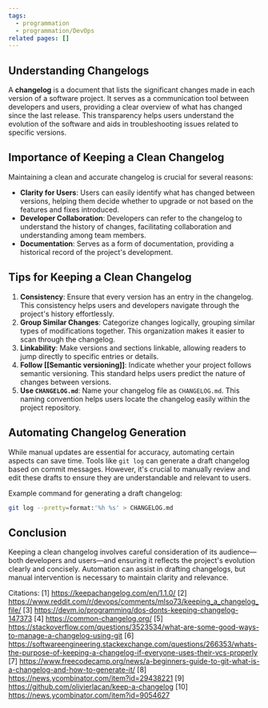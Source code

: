```yaml
---
tags:
  - programmation
  - programmation/DevOps
related pages: []
---
```

## Understanding Changelogs

A **changelog** is a document that lists the significant changes made in each version of a software project. It serves as a communication tool between developers and users, providing a clear overview of what has changed since the last release. This transparency helps users understand the evolution of the software and aids in troubleshooting issues related to specific versions.

## Importance of Keeping a Clean Changelog

Maintaining a clean and accurate changelog is crucial for several reasons:

- **Clarity for Users**: Users can easily identify what has changed between versions, helping them decide whether to upgrade or not based on the features and fixes introduced.
- **Developer Collaboration**: Developers can refer to the changelog to understand the history of changes, facilitating collaboration and understanding among team members.
- **Documentation**: Serves as a form of documentation, providing a historical record of the project's development.

## Tips for Keeping a Clean Changelog

1. **Consistency**: Ensure that every version has an entry in the changelog. This consistency helps users and developers navigate through the project's history effortlessly.
2. **Group Similar Changes**: Categorize changes logically, grouping similar types of modifications together. This organization makes it easier to scan through the changelog.
3. **Linkability**: Make versions and sections linkable, allowing readers to jump directly to specific entries or details.
4. **Follow [[Semantic versioning]]**: Indicate whether your project follows semantic versioning. This standard helps users predict the nature of changes between versions.
5. **Use `CHANGELOG.md`**: Name your changelog file as `CHANGELOG.md`. This naming convention helps users locate the changelog easily within the project repository.

## Automating Changelog Generation

While manual updates are essential for accuracy, automating certain aspects can save time. Tools like `git log` can generate a draft changelog based on commit messages. However, it's crucial to manually review and edit these drafts to ensure they are understandable and relevant to users.

Example command for generating a draft changelog:
```bash
git log --pretty=format:'%h %s' > CHANGELOG.md
```

## Conclusion

Keeping a clean changelog involves careful consideration of its audience—both developers and users—and ensuring it reflects the project's evolution clearly and concisely. Automation can assist in drafting changelogs, but manual intervention is necessary to maintain clarity and relevance.

Citations:
[1] https://keepachangelog.com/en/1.1.0/
[2] https://www.reddit.com/r/devops/comments/mlso73/keeping_a_changelog_file/
[3] https://devm.io/programming/dos-donts-keeping-changelog-147373
[4] https://common-changelog.org/
[5] https://stackoverflow.com/questions/3523534/what-are-some-good-ways-to-manage-a-changelog-using-git
[6] https://softwareengineering.stackexchange.com/questions/266353/whats-the-purpose-of-keeping-a-changelog-if-everyone-uses-their-vcs-properly
[7] https://www.freecodecamp.org/news/a-beginners-guide-to-git-what-is-a-changelog-and-how-to-generate-it/
[8] https://news.ycombinator.com/item?id=29438221
[9] https://github.com/olivierlacan/keep-a-changelog
[10] https://news.ycombinator.com/item?id=9054627
